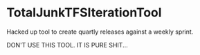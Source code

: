 # TotalJunkTFSIterationTool
Hacked up tool to create quartly releases against a weekly sprint.

DON'T USE THIS TOOL. IT IS PURE SHIT...
